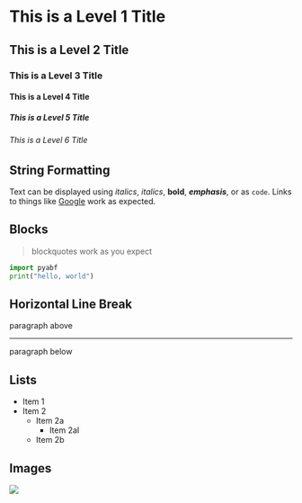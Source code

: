 # This is a Level 1 Title
## This is a Level 2 Title
### This is a Level 3 Title
#### This is a Level 4 Title
##### This is a Level 5 Title
###### This is a Level 6 Title

## String Formatting

Text can be displayed using _italics_, *italics*, **bold**, ***emphasis***, or as `code`. Links to things like [Google](http://www.google.com) work as expected.

## Blocks

> blockquotes work as you expect

```python
import pyabf
print("hello, world")
```

## Horizontal Line Break

paragraph above

---

paragraph below

## Lists

* Item 1
* Item 2
  * Item 2a
    * Item 2aI
  * Item 2b

## Images

![](https://homepages.cae.wisc.edu/~ece533/images/baboon.png)
